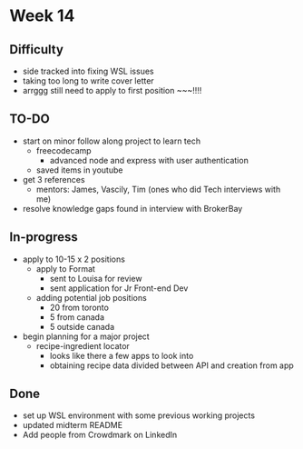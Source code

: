 # Week 14

## Difficulty
- side tracked into fixing WSL issues
- taking too long to write cover letter
- arrggg still need to apply to first position ~~~!!!!

## TO-DO
- start on minor follow along project to learn tech
	- freecodecamp
		- advanced node and express with user authentication
	- saved items in youtube
- get 3 references
	- mentors: James, Vascily, Tim (ones who did Tech interviews with me)
- resolve knowledge gaps found in interview with BrokerBay

## In-progress
- apply to 10-15 x 2 positions
	- apply to Format
		- sent to Louisa for review
		- sent application for Jr Front-end Dev
	- adding potential job positions
		- 20 from toronto
		- 5 from canada
		- 5 outside canada
- begin planning for a major project
	- recipe-ingredient locator
		- looks like there a few apps to look into
		- obtaining recipe data divided between API and creation from app
## Done
- set up WSL environment with some previous working projects
- updated midterm README
- Add people from Crowdmark on LinkedIn


